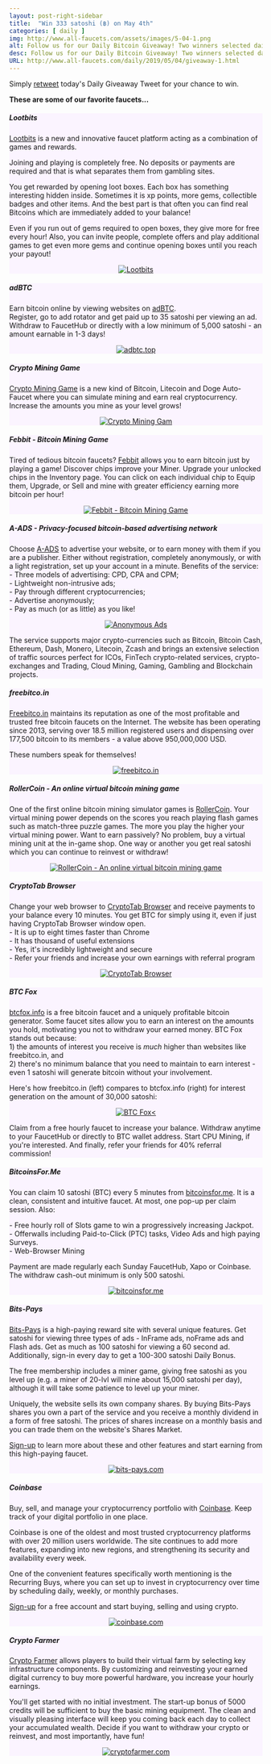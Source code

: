 ```yaml
---
layout: post-right-sidebar
title:  "Win 333 satoshi (฿) on May 4th"
categories: [ daily ]
img: http://www.all-faucets.com/assets/images/5-04-1.png
alt: Follow us for our Daily Bitcoin Giveaway! Two winners selected daily!
desc: Follow us for our Daily Bitcoin Giveaway! Two winners selected daily!
URL: http://www.all-faucets.com/daily/2019/05/04/giveaway-1.html
---
```


Simply <a href="https://twitter.com/intent/user?screen_name=CryptoPayoff" target="_blank">retweet</a> today's Daily Giveaway Tweet for your chance to win.

<script type="text/javascript">
amzn_assoc_placement = "adunit0";
amzn_assoc_search_bar = "true";
amzn_assoc_tracking_id = "cryptopayoff-20";
amzn_assoc_search_bar_position = "bottom";
amzn_assoc_ad_mode = "search";
amzn_assoc_ad_type = "smart";
amzn_assoc_marketplace = "amazon";
amzn_assoc_region = "US";
amzn_assoc_title = "Shop Related Products";
amzn_assoc_default_search_phrase = "May the 4th Be with You";
amzn_assoc_default_category = "All";
amzn_assoc_linkid = "718c4dd2c56e270b205bc5fdf0b07315";
</script>
<script src="//z-na.amazon-adsystem.com/widgets/onejs?MarketPlace=US"></script>

<b>These are some of our favorite faucets...</b>

<div class="sidebar-section" style="background-color:#fbf4ff">
     <h5><span>Lootbits</span></h5>
     <a href="https://lootbits.io/?invite=582971" target="_blank">Lootbits</a> is a new and innovative faucet platform acting as a combination of games and rewards.
     <p> </p>
     Joining and playing is completely free. No deposits or payments are required and that is what separates them from gambling sites.
     <p> </p>
     You get rewarded by opening loot boxes. Each box has something interesting hidden inside. Sometimes it is xp points, more gems, collectible badges and other items. And the best part is that often you can find real Bitcoins which are immediately added to your balance!
     <p> </p>
     Even if you run out of gems required to open boxes, they give more for free every hour! Also, you can invite people, complete offers and play additional games to get even more gems and continue opening boxes until you reach your payout!
     <p> </p>
		 <center><a href="https://lootbits.io/?invite=582971" target="_blank"><img src="http://www.all-faucets.com/assets/images/lootbits-ad.gif" alt="Lootbits"/></a></center>
</div>

<div class="sidebar-section" style="background-color:#fbf4ff">
     <h5><span>adBTC</span></h5>
     Earn bitcoin online by viewing websites on <a href="http://bit.ly/www-adbtc" target="_blank">adBTC</a>.<br>
		 Register, go to add rotator and get paid up to 35 satoshi per viewing an ad.<br>
		 Withdraw to FaucetHub or directly with a low minimum of 5,000 satoshi - an amount earnable in 1-3 days!<br>
		 <p> </p>
		 <center><a href="http://bit.ly/www-adbtc" target="_blank"><img src="http://www.all-faucets.com/assets/images/adbtc.top-ad.png" alt="adbtc.top"/></a></center>
</div>

<div class="sidebar-section" style="background-color:#fbf4ff">
     <h5><span>Crypto Mining Game</span></h5>
     <a href="http://bit.ly/www-cryptomininggame" target="_blank">Crypto Mining Game</a> is a new kind of Bitcoin, Litecoin and Doge Auto-Faucet where you can simulate mining and earn real cryptocurrency. Increase the amounts you mine as your level grows!
		 <p> </p>
     <center><a href="http://bit.ly/www-cryptomininggame" target="_blank"><img src="http://www.all-faucets.com/assets/images/cryptomininggame-ad.gif" alt="Crypto Mining Gam"/></a></center>
</div>

<div class="sidebar-section" style="background-color:#fbf4ff">
     <h5><span>Febbit - Bitcoin Mining Game</span></h5>
     Tired of tedious bitcoin faucets? <a href="http://bit.ly/www-febbit" target="_blank">Febbit</a> allows you to earn bitcoin just by playing a game! Discover chips improve your Miner. Upgrade your unlocked chips in the Inventory page. You can click on each individual chip to Equip them, Upgrade, or Sell and mine with greater efficiency earning more bitcoin per hour!
		 <p> </p>
     <center><a href="http://bit.ly/www-febbit" target="_blank"><img src="http://www.all-faucets.com/assets/images/febbit-ad.gif" alt="Febbit - Bitcoin Mining Game"/></a></center>
</div>

<div class="sidebar-section" style="background-color:#fbf4ff">
     <h5><span>A-ADS - Privacy-focused bitcoin-based advertising network</span></h5>
     Choose <a href="http://a-ads.com?partner=1121344" target="_blank">A-ADS</a> to advertise your website, or to earn money with them if you are a publisher.
		 Either without registration, completely anonymously, or with a light registration, set up your account in a minute. Benefits of the service:<br>
		 - Three models of advertising: CPD, CPA and CPM;<br>
		 - Lightweight non-intrusive ads;<br>
		 - Pay through different cryptocurrencies;<br>
		 - Advertise anonymously;<br>
		 - Pay as much (or as little) as you like!<br>
		 <p> </p>
		 <center><a href="http://a-ads.com?partner=1121344" target="_blank"><img src="http://www.all-faucets.com/assets/images/a-ads.com-ad.png" alt="Anonymous Ads"/></a></center>
		 <p> </p>
		 The service supports major crypto-currencies
		 such as Bitcoin, Bitcoin Cash, Ethereum, Dash, Monero, Litecoin, Zcash and brings an extensive selection of traffic sources perfect for
		 ICOs, FinTech crypto-related services, crypto-exchanges and Trading, Cloud Mining, Gaming, Gambling and Blockchain projects.
</div>

<div class="sidebar-section" style="background-color:#fbf4ff">
     <h5><span>freebitco.in</span></h5>
     <a href="http://bit.ly/www-freebitcoin" target="_blank">Freebitco.in</a> maintains its reputation as one of the most profitable and trusted
		 free bitcoin faucets on the Internet. The website has been operating since 2013, serving over 18.5 million registered users and dispensing over
		 177,500 bitcoin to its members - a value above 950,000,000 USD.
		 <p> </p>
		 These numbers speak for themselves!
     <p> </p>
		 <center><a href="http://bit.ly/www-freebitcoin" target="_blank"><img src="http://www.all-faucets.com/assets/images/freebitco.in-ad.png" alt="freebitco.in"/></a></center>
</div>

<div class="sidebar-section" style="background-color:#fbf4ff">
     <h5><span>RollerCoin - An online virtual bitcoin mining game</span></h5>
     One of the first online bitcoin mining simulator games is <a href="http://bit.ly/www-rollercoin" target="_blank">RollerCoin</a>.
		 Your virtual mining power depends on the scores you reach playing flash games such as match-three puzzle games.
		 The more you play the higher your virtual mining power. Want to earn passively? No problem, buy a virtual mining unit at the in-game shop.
		 One way or another you get real satoshi which you can continue to reinvest or withdraw!
		 <p> </p>
		 <center><a href="http://bit.ly/www-rollercoin" target="_blank"><img src="http://www.all-faucets.com/assets/images/rollercoin-ad.gif" alt="RollerCoin - An online virtual bitcoin mining game"/></a></center>
</div>

<div class="sidebar-section" style="background-color:#fbf4ff">
     <h5><span>CryptoTab Browser</span></h5>
     Change your web browser to <a href="http://bit.ly/www-cryptobrowser" target="_blank">CryptoTab Browser</a> and receive payments to your balance
		 every 10 minutes. You get BTC for simply using it, even if just having CryptoTab Browser window open.<br>
		 - It is up to eight times faster than Chrome<br>
		 - It has thousand of useful extensions<br>
		 - Yes, it's incredibly lightweight and secure<br>
		 - Refer your friends and increase your own earnings with referral program<br>
		 <p> </p>
		 <center><a href="http://bit.ly/www-cryptobrowser" target="_blank"><img src="http://www.all-faucets.com/assets/images/cryptobrowser.site-ad01.gif" alt="CryptoTab Browser"/></a></center>
</div>

<div class="sidebar-section" style="background-color:#fbf4ff">
     <h5><span>BTC Fox</span></h5>
     <a href="http://bit.ly/www-btcfox" target="_blank">btcfox.info</a> is a free bitcoin faucet and a  uniquely profitable bitcoin generator.
		 Some faucet sites allow you to earn an interest on the amounts you hold, motivating you not to withdraw your earned money. BTC Fox stands out because:<br>
		 1) the amounts of interest you receive is <i>much</i> higher than websites like freebitco.in, and<br>
		 2) there's no minimum balance that you need to maintain to earn interest - even 1 satoshi will generate bitcoin without your involvement.<br>
		 <p> </p>
		 Here's how freebitco.in (left) compares to btcfox.info (right) for interest generation on the amount of 30,000 satoshi:
		 <p> </p>
		 <center><a href="http://bit.ly/www-btcfox" target="_blank"><img src="http://www.all-faucets.com/assets/images/btcfox.info-ad.png" alt="BTC Fox<"/></a></center>
		 <p> </p>
		 Claim from a free hourly faucet to increase your balance. Withdraw anytime to your FaucetHub or directly to BTC wallet address.
		 Start CPU Mining, if you're interested. And finally, refer your friends for 40% referral commission!
</div>

<div class="sidebar-section" style="background-color:#fbf4ff">
     <h5><span>BitcoinsFor.Me</span></h5>
     You can claim 10 satoshi (BTC) every 5 minutes from <a href="http://bit.ly/www-bitcoinsfor-me" target="_blank">bitcoinsfor.me</a>.
		 It is a clean, consistent and intuitive faucet. At most, one pop-up per claim session. Also:
		 <p> </p>
		 - Free hourly roll of Slots game to win a progressively increasing Jackpot.<br>
		 - Offerwalls including Paid-to-Click (PTC) tasks, Video Ads and high paying Surveys.<br>
		 - Web-Browser Mining
		 <p> </p>
		 Payment are made regularly each Sunday FaucetHub, Xapo or Coinbase. The withdraw cash-out minimum is only 500 satoshi.
		<p> </p>
		 <center><a href="http://bit.ly/www-bitcoinsfor-me" target="_blank"><img src="http://www.all-faucets.com/assets/images/bitcoinsfor.me-ad.png" alt="bitcoinsfor.me"/></a></center>
</div>

<div class="sidebar-section" style="background-color:#fbf4ff">
     <h5><span>Bits-Pays</span></h5>
     <a href="http://bit.ly/www-bits-pays" target="_blank">Bits-Pays</a> is a high-paying reward site with several unique features.
		 Get satoshi for viewing three types of ads - InFrame ads, noFrame ads and Flash ads. Get as much as 100 satoshi for viewing a 60 second ad.
		 Additionally, sign-in every day to get a 100-300 satoshi Daily Bonus.
		 <p> </p>
		 The free membership includes a miner game, giving free satoshi as you level up (e.g. a miner of 20-lvl will mine about 15,000 satoshi per day),
		 although it will take some patience to level up your miner.
		 <p> </p>
 		 Uniquely, the website sells its own company shares. By buying Bits-Pays shares you own a part of the service and you receive a monthly dividend in a form of free satoshi.
	   The prices of shares increase on a monthly basis and you can trade them on the website's Shares Market.
 		 <p> </p>
		 <a href="http://bit.ly/www-bits-pays" target="_blank">Sign-up</a> to learn more about these and other features and start earning from this high-paying faucet.
		 <p> </p>
		 <center><a href="http://bit.ly/www-bits-pays" target="_blank"><img src="http://www.all-faucets.com/assets/images/bits-pays.com-ad.png" alt="bits-pays.com"/></a></center>
</div>

<div class="sidebar-section" style="background-color:#fbf4ff">
     <h5><span>Coinbase</span></h5>
     Buy, sell, and manage your cryptocurrency portfolio with <a href="http://bit.ly/www-coinbase" target="_blank">Coinbase</a>. Keep track of your digital portfolio in one place.
		 <p> </p>
		 Coinbase is one of the oldest and most trusted cryptocurrency platforms
		 with over 20 million users worldwide. The site continues to add more features, expanding into new regions, and strengthening its security and availability every week.
		 <p> </p>
		 One of the convenient features specifically worth mentioning is the Recurring Buys, where you can set up to invest in cryptocurrency
		 over time by scheduling daily, weekly, or monthly purchases.
 		 <p> </p>
		 <a href="http://bit.ly/www-coinbase" target="_blank">Sign-up</a> for a free account and start buying, selling and using crypto.
		 <p> </p>
		 <center><a href="http://bit.ly/www-coinbase" target="_blank"><img src="http://www.all-faucets.com/assets/images/coinbase.com-ad.gif" alt="coinbase.com"/></a></center>
</div>

<div class="sidebar-section" style="background-color:#fbf4ff">
     <h5><span>Crypto Farmer</span></h5>
     <a href="http://bit.ly/www-cryptofarmer" target="_blank">Crypto Farmer</a> allows players to build their virtual farm by selecting key infrastructure components.
		 By customizing and reinvesting your earned digital currency to buy more powerful hardware, you increase your hourly earnings.
		 <p> </p>
		 You'll get started with no initial investment. The start-up bonus of 5000 credits will be sufficient to buy the basic mining equipment.
		 The clean and visually pleasing interface will keep you coming back each day to collect your accumulated wealth.
		 Decide if you want to withdraw your crypto or reinvest, and most importantly, have fun!
		 <p> </p>
		 <center><a href="http://bit.ly/www-cryptofarmer" target="_blank"><img src="http://www.all-faucets.com/assets/images/cryptofarmer.com-ad.gif" alt="cryptofarmer.com"/></a></center>
</div>
